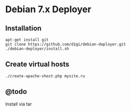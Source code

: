 Debian 7.x Deployer
===================

Installation
------------

```
apt-get install git
git clone https://github.com/d1gi/debian-deployer.git
./debian-deployer/install.sh
```

Create virtual hosts
--------------------

```
./create-apache-vhost.php mysite.ru
```

@todo
-----

Install via tar
